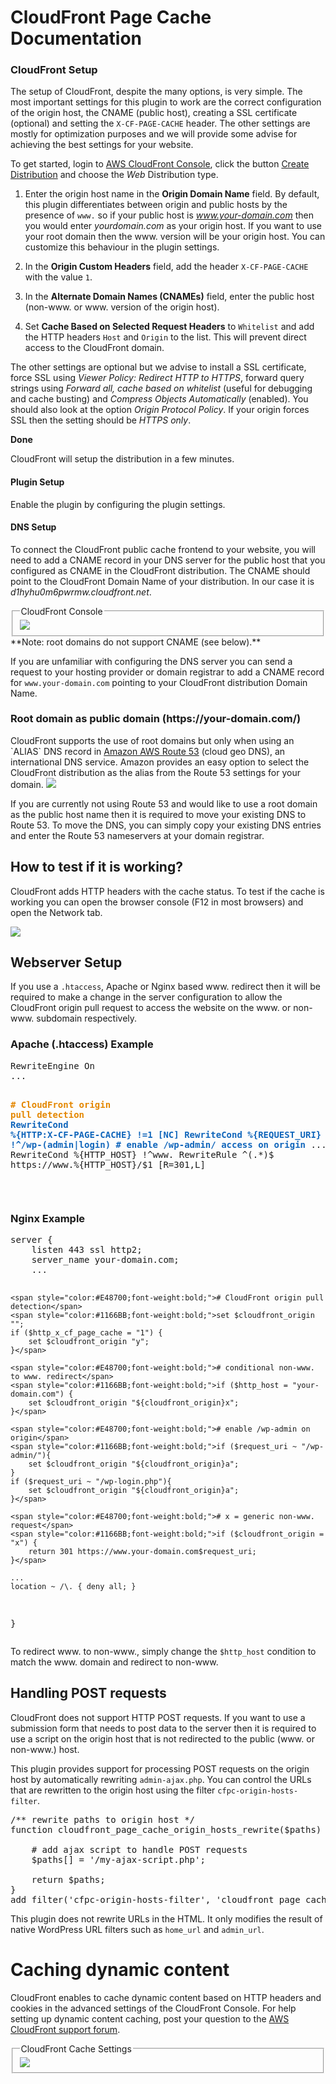 # CloudFront Page Cache Documentation

### CloudFront Setup

The setup of CloudFront, despite the many options, is very simple. The most important settings for this plugin to work are the correct configuration of the origin host, the CNAME (public host), creating a SSL certificate (optional) and setting the `X-CF-PAGE-CACHE` header. The other settings are mostly for optimization purposes and we will provide some advise for achieving the best settings for your website.

To get started, login to [AWS CloudFront Console](https://console.aws.amazon.com/cloudfront/home), click the button [Create Distribution](https://console.aws.amazon.com/cloudfront/home#create-distribution:) and choose the *Web* Distribution type.

1. Enter the origin host name in the **Origin Domain Name** field. By default, this plugin differentiates between origin and public hosts by the presence of `www.` so if your public host is *www.your-domain.com* then you would enter *yourdomain.com* as your origin host. If you want to use your root domain then the www. version will be your origin host. You can customize this behaviour in the plugin settings.

2. In the **Origin Custom Headers** field, add the header `X-CF-PAGE-CACHE` with the value `1`.

3. In the **Alternate Domain Names (CNAMEs)** field, enter the public host (non-www. or www. version of the origin host).

4. Set **Cache Based on Selected Request Headers** to `Whitelist` and add the HTTP headers `Host` and `Origin` to the list. This will prevent direct access to the CloudFront domain.
 
The other settings are optional but we advise to install a SSL certificate, force SSL using *Viewer Policy: Redirect HTTP to HTTPS*, forward query strings using *Forward all, cache based on whitelist* (useful for debugging and cache busting) and *Compress Objects Automatically* (enabled). You should also look at the option *Origin Protocol Policy*. If your origin forces SSL then the setting should be *HTTPS only*.

**Done**

CloudFront will setup the distribution in a few minutes.

#### Plugin Setup

Enable the plugin by configuring the plugin settings.

#### DNS Setup

To connect the CloudFront public cache frontend to your website, you will need to add a CNAME record in your DNS server for the public host that you configured as CNAME in the CloudFront distribution. The CNAME should point to the CloudFront Domain Name of your distribution. In our case it is *d1hyhu0m6pwrmw.cloudfront.net*.

<fieldset><legend>CloudFront Console</legend>
<img src="<?php print plugins_url('admin/images/pagespeed-cloudfront-cname.png', 'cf-page-cache/cf-page-cache.php'); ?>" style="max-width:100%;">
</fieldset>
**Note: root domains do not support CNAME (see below).**

If you are unfamiliar with configuring the DNS server you can send a request to your hosting provider or domain registrar to add a CNAME record for `www.your-domain.com` pointing to your CloudFront distribution Domain Name.

 
<h3>Root domain as public domain (https://your-domain.com/)</h3>
CloudFront supports the use of root domains but only when using an `ALIAS` DNS record in <a href="https://aws.amazon.com/route53/?<?php print $this->aws_tracking; ?>" target="_blank" rel="noopener">Amazon AWS Route 53</a> (cloud geo DNS), an international DNS service. Amazon provides an easy option to select the CloudFront distribution as the alias from the Route 53 settings for your domain. 

<img src="<?php print plugins_url('admin/images/route-53-alias.png', 'cf-page-cache/cf-page-cache.php'); ?>">

If you are currently not using Route 53 and would like to use a root domain as the public host name then it is required to move your existing DNS to Route 53. To move the DNS, you can simply copy your existing DNS entries and enter the Route 53 nameservers at your domain registrar.


## How to test if it is working?
CloudFront adds HTTP headers with the cache status. To test if the cache is working you can open the browser console (F12 in most browsers) and open the Network tab.

<img src="<?php print plugins_url('admin/images/cf-http-headers-chrome.png', 'cf-page-cache/cf-page-cache.php'); ?>">


## Webserver Setup

If you use a `.htaccess`, Apache or Nginx based www. redirect then it will be required to make a change in the server configuration to allow the CloudFront origin pull request to access the website on the www. or non-www. subdomain respectively.


<h3>Apache (.htaccess) Example</h3>
<pre>
RewriteEngine On
...

<span style="color:#E48700;font-weight:bold;"># CloudFront origin pull detection</span>
<span style="color:#1166BB;font-weight:bold;">RewriteCond %{HTTP:X-CF-PAGE-CACHE} !=1 [NC]
RewriteCond %{REQUEST_URI} !^/wp-(admin|login) # enable /wp-admin/ access on origin</span>
...
RewriteCond %{HTTP_HOST} !^www\.
RewriteRule ^(.*)$ https://www.%{HTTP_HOST}/$1 [R=301,L]
</pre>
<br />
<h3>Nginx Example</h3>
<pre>
server {
    listen 443 ssl http2;
    server_name your-domain.com;
    ... 

    <span style="color:#E48700;font-weight:bold;"># CloudFront origin pull detection</span>
    <span style="color:#1166BB;font-weight:bold;">set $cloudfront_origin "";
    if ($http_x_cf_page_cache = "1") { 
        set $cloudfront_origin "y";
    }</span>

    <span style="color:#E48700;font-weight:bold;"># conditional non-www. to www. redirect</span>
    <span style="color:#1166BB;font-weight:bold;">if ($http_host = "your-domain.com") {
        set $cloudfront_origin "${cloudfront_origin}x";
    }</span>

    <span style="color:#E48700;font-weight:bold;"># enable /wp-admin on origin</span>
    <span style="color:#1166BB;font-weight:bold;">if ($request_uri ~ "/wp-admin/"){
        set $cloudfront_origin "${cloudfront_origin}a";
    }
    if ($request_uri ~ "/wp-login.php"){
        set $cloudfront_origin "${cloudfront_origin}a";
    }</span>

    <span style="color:#E48700;font-weight:bold;"># x = generic non-www. request</span>
    <span style="color:#1166BB;font-weight:bold;">if ($cloudfront_origin = "x") {
        return 301 https://www.your-domain.com$request_uri;
    }</span>

    ...
    location ~ /\. { deny all; }
}
</pre>
To redirect www. to non-www., simply change the `$http_host` condition to match the www. domain and redirect to non-www.

    
## Handling POST requests
CloudFront does not support HTTP POST requests. If you want to use a submission form that needs to post data to the server then it is required to use a script on the origin host that is not redirected to the public (www. or non-www.) host.

This plugin provides support for processing POST requests on the origin host by automatically rewriting `admin-ajax.php`. You can control the URLs that are rewritten to the origin host using the filter `cfpc-origin-hosts-filter`.

<pre>
/** rewrite paths to origin host */
function cloudfront_page_cache_origin_hosts_rewrite($paths) {
    
    # add ajax script to handle POST requests
    $paths[] = '/my-ajax-script.php';

    return $paths;
}
add_filter('cfpc-origin-hosts-filter', 'cloudfront_page_cache_origin_hosts_rewrite');
</pre>
This plugin does not rewrite URLs in the HTML. It only modifies the result of native WordPress URL filters such as `home_url` and `admin_url`.


<h1 id="dynamic-content">Caching dynamic content</h1>

CloudFront enables to cache dynamic content based on HTTP headers and cookies in the advanced settings of the CloudFront Console. For help setting up dynamic content caching, post your question to the <a href="https://forums.aws.amazon.com/forum.jspa?forumID=46" target="_blank" rel="noopener">AWS CloudFront support forum</a>.


<fieldset><legend>CloudFront Cache Settings</legend>
<img src="<?php print plugins_url('admin/images/cookie-cache.png', 'cf-page-cache/cf-page-cache.php'); ?>" style="max-width:100%;">
</fieldset>